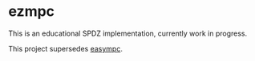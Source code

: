 # ezmpc
This is an educational SPDZ implementation,
currently work in progress.

This project supersedes [easympc](https://github.com/kc1212/easympc).


